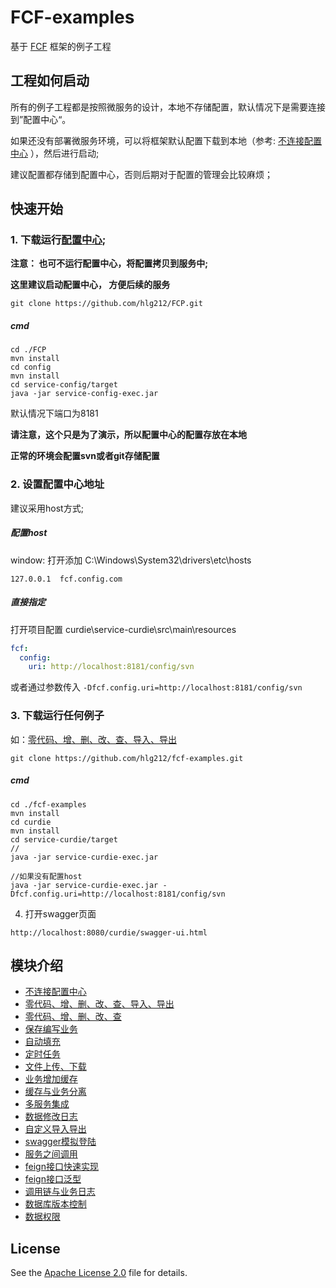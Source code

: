 # FCF-examples
 基于 [FCF](https://github.com/hlg212/FCF) 框架的例子工程

## 工程如何启动
所有的例子工程都是按照微服务的设计，本地不存储配置，默认情况下是需要连接到”配置中心“。

如果还没有部署微服务环境，可以将框架默认配置下载到本地（参考: [不连接配置中心](https://github.com/hlg212/fcf-examples/local) ），然后进行启动;

建议配置都存储到配置中心，否则后期对于配置的管理会比较麻烦；

## 快速开始

### 1. 下载运行[配置中心](https://github.com/hlg212/FCP/tree/master/config);

**注意： 也可不运行配置中心，将配置拷贝到服务中;**

**这里建议启动配置中心， 方便后续的服务**
```
git clone https://github.com/hlg212/FCP.git
```
##### cmd 
```
cd ./FCP
mvn install 
cd config 
mvn install
cd service-config/target
java -jar service-config-exec.jar
```

默认情况下端口为8181

**请注意，这个只是为了演示，所以配置中心的配置存放在本地**

**正常的环境会配置svn或者git存储配置**


### 2. 设置配置中心地址
建议采用host方式;
##### 配置host
window: 打开添加 C:\Windows\System32\drivers\etc\hosts 
```text
127.0.0.1  fcf.config.com
```

##### 直接指定
打开项目配置 curdie\service-curdie\src\main\resources
```yaml
fcf:
  config:
    uri: http://localhost:8181/config/svn
```
或者通过参数传入 
``
-Dfcf.config.uri=http://localhost:8181/config/svn
``

### 3. 下载运行任何例子
如：[零代码、增、删、改、查、导入、导出](https://github.com/hlg212/fcf-examples/tree/master/curdie)

```
git clone https://github.com/hlg212/fcf-examples.git
```

##### cmd
```
cd ./fcf-examples
mvn install 
cd curdie 
mvn install
cd service-curdie/target
// 
java -jar service-curdie-exec.jar

//如果没有配置host
java -jar service-curdie-exec.jar -Dfcf.config.uri=http://localhost:8181/config/svn

```

4. 打开swagger页面
```
http://localhost:8080/curdie/swagger-ui.html
```

## 模块介绍
- [不连接配置中心](https://github.com/hlg212/fcf-examples/tree/master/local)
- [零代码、增、删、改、查、导入、导出](https://github.com/hlg212/fcf-examples/tree/master/curdie)
- [零代码、增、删、改、查](https://github.com/hlg212/FCP)
- [保存编写业务](https://github.com/hlg212/FCP)
- [自动填充](https://github.com/hlg212/FCP)
- [定时任务](https://github.com/hlg212/fcf-examples)
- [文件上传、下载](https://github.com/hlg212/fcf-examples)
- [业务增加缓存](https://github.com/hlg212/FCP)
- [缓存与业务分离](https://github.com/hlg212/FCP)
- [多服务集成](https://github.com/hlg212/FCP)
- [数据修改日志](https://github.com/hlg212/FCP)
- [自定义导入导出](https://github.com/hlg212/FCP)
- [swagger模拟登陆](https://github.com/hlg212/FCP)
- [服务之间调用](https://github.com/hlg212/FCP)
- [feign接口快速实现](https://github.com/hlg212/FCP)
- [feign接口泛型](https://github.com/hlg212/FCP)
- [调用链与业务日志](https://github.com/hlg212/FCP)
- [数据库版本控制](https://github.com/hlg212/FCP)
- [数据权限](https://github.com/hlg212/FCP)



## License

See the [Apache License 2.0](http://www.apache.org/licenses/LICENSE-2.0) file for details.